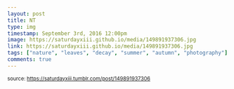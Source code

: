 ```yaml
---
layout: post
title: NT
type: img
timestamp: September 3rd, 2016 12:00pm
image: https://saturdayxiii.github.io/media/149891937306.jpg
link: https://saturdayxiii.github.io/media/149891937306.jpg
tags: ["nature", "leaves", "decay", "summer", "autumn", "photography"]
comments: true
---
```

  
<small>source: https://saturdayxiii.tumblr.com/post/149891937306</small>